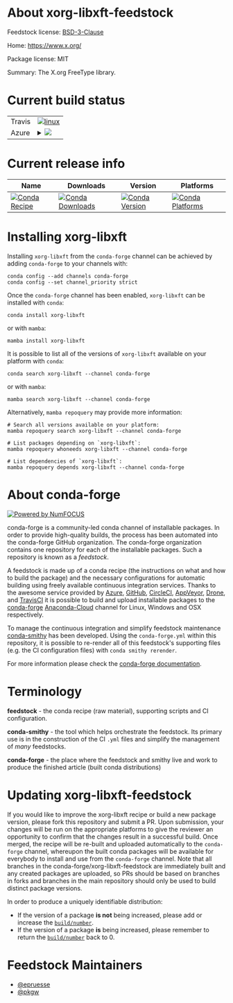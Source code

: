 About xorg-libxft-feedstock
===========================

Feedstock license: [BSD-3-Clause](https://github.com/conda-forge/xorg-libxft-feedstock/blob/main/LICENSE.txt)

Home: https://www.x.org/

Package license: MIT

Summary: The X.org FreeType library.

Current build status
====================


<table><tr>
    <td>Travis</td>
    <td>
      <a href="https://app.travis-ci.com/conda-forge/xorg-libxft-feedstock">
        <img alt="linux" src="https://img.shields.io/travis/com/conda-forge/xorg-libxft-feedstock/main.svg?label=Linux">
      </a>
    </td>
  </tr>
    
  <tr>
    <td>Azure</td>
    <td>
      <details>
        <summary>
          <a href="https://dev.azure.com/conda-forge/feedstock-builds/_build/latest?definitionId=2189&branchName=main">
            <img src="https://dev.azure.com/conda-forge/feedstock-builds/_apis/build/status/xorg-libxft-feedstock?branchName=main">
          </a>
        </summary>
        <table>
          <thead><tr><th>Variant</th><th>Status</th></tr></thead>
          <tbody><tr>
              <td>linux_64</td>
              <td>
                <a href="https://dev.azure.com/conda-forge/feedstock-builds/_build/latest?definitionId=2189&branchName=main">
                  <img src="https://dev.azure.com/conda-forge/feedstock-builds/_apis/build/status/xorg-libxft-feedstock?branchName=main&jobName=linux&configuration=linux%20linux_64_" alt="variant">
                </a>
              </td>
            </tr><tr>
              <td>linux_aarch64</td>
              <td>
                <a href="https://dev.azure.com/conda-forge/feedstock-builds/_build/latest?definitionId=2189&branchName=main">
                  <img src="https://dev.azure.com/conda-forge/feedstock-builds/_apis/build/status/xorg-libxft-feedstock?branchName=main&jobName=linux&configuration=linux%20linux_aarch64_" alt="variant">
                </a>
              </td>
            </tr><tr>
              <td>linux_ppc64le</td>
              <td>
                <a href="https://dev.azure.com/conda-forge/feedstock-builds/_build/latest?definitionId=2189&branchName=main">
                  <img src="https://dev.azure.com/conda-forge/feedstock-builds/_apis/build/status/xorg-libxft-feedstock?branchName=main&jobName=linux&configuration=linux%20linux_ppc64le_" alt="variant">
                </a>
              </td>
            </tr><tr>
              <td>osx_64</td>
              <td>
                <a href="https://dev.azure.com/conda-forge/feedstock-builds/_build/latest?definitionId=2189&branchName=main">
                  <img src="https://dev.azure.com/conda-forge/feedstock-builds/_apis/build/status/xorg-libxft-feedstock?branchName=main&jobName=osx&configuration=osx%20osx_64_" alt="variant">
                </a>
              </td>
            </tr>
          </tbody>
        </table>
      </details>
    </td>
  </tr>
</table>

Current release info
====================

| Name | Downloads | Version | Platforms |
| --- | --- | --- | --- |
| [![Conda Recipe](https://img.shields.io/badge/recipe-xorg--libxft-green.svg)](https://anaconda.org/conda-forge/xorg-libxft) | [![Conda Downloads](https://img.shields.io/conda/dn/conda-forge/xorg-libxft.svg)](https://anaconda.org/conda-forge/xorg-libxft) | [![Conda Version](https://img.shields.io/conda/vn/conda-forge/xorg-libxft.svg)](https://anaconda.org/conda-forge/xorg-libxft) | [![Conda Platforms](https://img.shields.io/conda/pn/conda-forge/xorg-libxft.svg)](https://anaconda.org/conda-forge/xorg-libxft) |

Installing xorg-libxft
======================

Installing `xorg-libxft` from the `conda-forge` channel can be achieved by adding `conda-forge` to your channels with:

```
conda config --add channels conda-forge
conda config --set channel_priority strict
```

Once the `conda-forge` channel has been enabled, `xorg-libxft` can be installed with `conda`:

```
conda install xorg-libxft
```

or with `mamba`:

```
mamba install xorg-libxft
```

It is possible to list all of the versions of `xorg-libxft` available on your platform with `conda`:

```
conda search xorg-libxft --channel conda-forge
```

or with `mamba`:

```
mamba search xorg-libxft --channel conda-forge
```

Alternatively, `mamba repoquery` may provide more information:

```
# Search all versions available on your platform:
mamba repoquery search xorg-libxft --channel conda-forge

# List packages depending on `xorg-libxft`:
mamba repoquery whoneeds xorg-libxft --channel conda-forge

# List dependencies of `xorg-libxft`:
mamba repoquery depends xorg-libxft --channel conda-forge
```


About conda-forge
=================

[![Powered by
NumFOCUS](https://img.shields.io/badge/powered%20by-NumFOCUS-orange.svg?style=flat&colorA=E1523D&colorB=007D8A)](https://numfocus.org)

conda-forge is a community-led conda channel of installable packages.
In order to provide high-quality builds, the process has been automated into the
conda-forge GitHub organization. The conda-forge organization contains one repository
for each of the installable packages. Such a repository is known as a *feedstock*.

A feedstock is made up of a conda recipe (the instructions on what and how to build
the package) and the necessary configurations for automatic building using freely
available continuous integration services. Thanks to the awesome service provided by
[Azure](https://azure.microsoft.com/en-us/services/devops/), [GitHub](https://github.com/),
[CircleCI](https://circleci.com/), [AppVeyor](https://www.appveyor.com/),
[Drone](https://cloud.drone.io/welcome), and [TravisCI](https://travis-ci.com/)
it is possible to build and upload installable packages to the
[conda-forge](https://anaconda.org/conda-forge) [Anaconda-Cloud](https://anaconda.org/)
channel for Linux, Windows and OSX respectively.

To manage the continuous integration and simplify feedstock maintenance
[conda-smithy](https://github.com/conda-forge/conda-smithy) has been developed.
Using the ``conda-forge.yml`` within this repository, it is possible to re-render all of
this feedstock's supporting files (e.g. the CI configuration files) with ``conda smithy rerender``.

For more information please check the [conda-forge documentation](https://conda-forge.org/docs/).

Terminology
===========

**feedstock** - the conda recipe (raw material), supporting scripts and CI configuration.

**conda-smithy** - the tool which helps orchestrate the feedstock.
                   Its primary use is in the construction of the CI ``.yml`` files
                   and simplify the management of *many* feedstocks.

**conda-forge** - the place where the feedstock and smithy live and work to
                  produce the finished article (built conda distributions)


Updating xorg-libxft-feedstock
==============================

If you would like to improve the xorg-libxft recipe or build a new
package version, please fork this repository and submit a PR. Upon submission,
your changes will be run on the appropriate platforms to give the reviewer an
opportunity to confirm that the changes result in a successful build. Once
merged, the recipe will be re-built and uploaded automatically to the
`conda-forge` channel, whereupon the built conda packages will be available for
everybody to install and use from the `conda-forge` channel.
Note that all branches in the conda-forge/xorg-libxft-feedstock are
immediately built and any created packages are uploaded, so PRs should be based
on branches in forks and branches in the main repository should only be used to
build distinct package versions.

In order to produce a uniquely identifiable distribution:
 * If the version of a package **is not** being increased, please add or increase
   the [``build/number``](https://docs.conda.io/projects/conda-build/en/latest/resources/define-metadata.html#build-number-and-string).
 * If the version of a package **is** being increased, please remember to return
   the [``build/number``](https://docs.conda.io/projects/conda-build/en/latest/resources/define-metadata.html#build-number-and-string)
   back to 0.

Feedstock Maintainers
=====================

* [@epruesse](https://github.com/epruesse/)
* [@pkgw](https://github.com/pkgw/)

